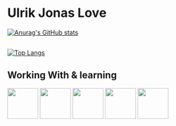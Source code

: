 # Ulrik Jonas Love
[![Anurag's GitHub stats](https://github-readme-stats.vercel.app/api?username=UlrikJonasLove&count_private=true&show_icons=true&theme=dark)
](https://github.com/UlrikJonasLove/github-readme-stats)

##

[![Top Langs](https://github-readme-stats.vercel.app/api/top-langs/?username=UlrikJonasLove&layout=compact&theme=dark&card_width=450)](https://github.com/UlrikJonasLove/github-readme-stats)

## Working With & learning
<span><img src="https://mpng.subpng.com/20180820/rik/kisspng-website-development-javascript-html5-css3-cascadin-appload-comprehensive-software-and-mobile-app-de-5b7b834dcf68a2.0627599615348211978496.jpg" width="70px" ></span>
<span><img src="https://upload.wikimedia.org/wikipedia/commons/thumb/b/b2/Bootstrap_logo.svg/2560px-Bootstrap_logo.svg.png" width="70px" ></span>
<span><img src="https://w7.pngwing.com/pngs/340/226/png-transparent-purple-and-white-logo-c-computer-programming-software-development-programmer-marklogic-coder-miscellaneous-purple-class.png" width="70px" ></span>
<span><img src="https://upload.wikimedia.org/wikipedia/commons/thumb/e/ee/.NET_Core_Logo.svg/1200px-.NET_Core_Logo.svg.png" width="70px" ></span>
<span><img src="https://www.authority.se/img/umbraco_logo_blue1_641.png" width="70px" ></span>

